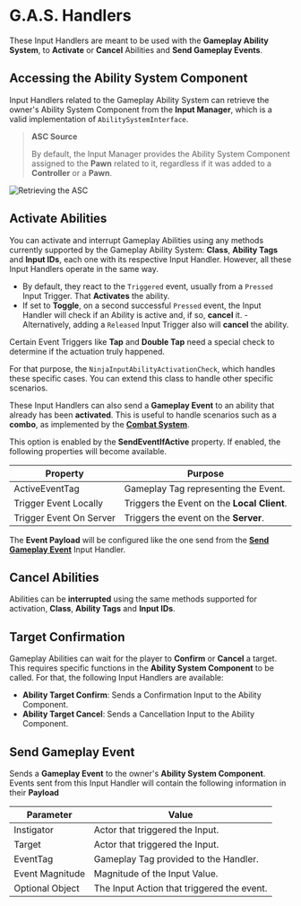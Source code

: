 # G.A.S. Handlers
<primary-label ref="input"/>

These Input Handlers are meant to be used with the **Gameplay Ability System**, to **Activate** or **Cancel** Abilities
and **Send Gameplay Events**.

## Accessing the Ability System Component
Input Handlers related to the Gameplay Ability System can retrieve the owner's Ability System Component from the **Input
Manager**, which is a valid implementation of `AbilitySystemInterface`.

> **ASC Source**
> 
> By default, the Input Manager provides the Ability System Component assigned to the **Pawn** related to it, regardless
> if it was added to a **Controller** or a **Pawn**.

<tabs group="sample">
    <tab title="Blueprint" group-key="bp">
        <img src="ipt_retrieve_asc.png" alt="Retrieving the ASC" thumbnail="true" border-effect="line"/>
    </tab>
    <tab title="C++" group-key="c++">
        <code-block lang="c++" src="ipt_retrieve_asc.cpp"/>
    </tab>
</tabs>

## Activate Abilities
You can activate and interrupt Gameplay Abilities using any methods currently supported by the Gameplay Ability System:
**Class**, **Ability Tags** and **Input IDs**, each one with its respective Input Handler. However, all these Input 
Handlers operate in the same way.

- By default, they react to the `Triggered` event, usually from a `Pressed` Input Trigger. That **Activates** the ability.
- If set to **Toggle**, on a second successful `Pressed` event, the Input Handler will check if an Ability is active and, if so, **cancel** it.
-Alternatively, adding a `Released` Input Trigger also will **cancel** the ability.

Certain Event Triggers like **Tap** and **Double Tap** need a special check to determine if the actuation truly happened.

For that purpose, the `NinjaInputAbilityActivationCheck`, which handles these specific cases. You can extend this class
to handle other specific scenarios.

These Input Handlers can also send a **Gameplay Event** to an ability that already has been **activated**. This is useful
to handle scenarios such as a **combo**, as implemented by the **[Combat System](cbt_combos.md)**.

This option is enabled by the **SendEventIfActive** property. If enabled, the following properties will become available.

| Property                | Purpose                                     |
|-------------------------|---------------------------------------------|
| ActiveEventTag          | Gameplay Tag representing the Event.        |
| Trigger Event Locally   | Triggers the Event on the **Local Client**. |
| Trigger Event On Server | Triggers the event on the **Server**.       |

The **Event Payload** will be configured like the one send from the **[Send Gameplay Event](#send-gameplay-event)** Input Handler.

## Cancel Abilities

Abilities can be **interrupted** using the same methods supported for activation, **Class**, **Ability Tags** and 
**Input IDs**.

## Target Confirmation

Gameplay Abilities can wait for the player to **Confirm** or **Cancel** a target. This requires specific functions in 
the **Ability System Component** to be called. For that, the following Input Handlers are available:

- **Ability Target Confirm**: Sends a Confirmation Input to the Ability Component.
- **Ability Target Cancel**: Sends a Cancellation Input to the Ability Component.

## Send Gameplay Event

Sends a **Gameplay Event** to the owner's **Ability System Component**. Events sent from this Input Handler will contain
the following information in their **Payload**

| Parameter       | Value                                      |
|-----------------|--------------------------------------------|
| Instigator      | Actor that triggered the Input.            |
| Target          | Actor that triggered the Input.            |
| EventTag        | Gameplay Tag provided to the Handler.      |
| Event Magnitude | Magnitude of the Input Value.              |
| Optional Object | The Input Action that triggered the event. |